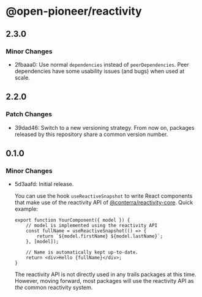 # @open-pioneer/reactivity

## 2.3.0

### Minor Changes

-   2fbaaa0: Use normal `dependencies` instead of `peerDependencies`. Peer dependencies have some usability issues (and bugs) when used at scale.

## 2.2.0

### Patch Changes

-   39dad46: Switch to a new versioning strategy.
    From now on, packages released by this repository share a common version number.

## 0.1.0

### Minor Changes

-   5d3aafd: Initial release.

    You can use the hook `useReactiveSnapshot` to write React components that make use of the reactivity API of [@conterra/reactivity-core](https://www.npmjs.com/package/@conterra/reactivity-core).
    Quick example:

    ```tsx
    export function YourComponent({ model }) {
        // model is implemented using the reactivity API
        const fullName = useReactiveSnapshot(() => {
            return `${model.firstName} ${model.lastName}`;
        }, [model]);

        // Name is automatically kept up-to-date.
        return <div>Hello {fullName}</div>;
    }
    ```

    The reactivity API is not directly used in any trails packages at this time.
    However, moving forward, most packages will use the reactivity API as _the_ common reactivity system.
